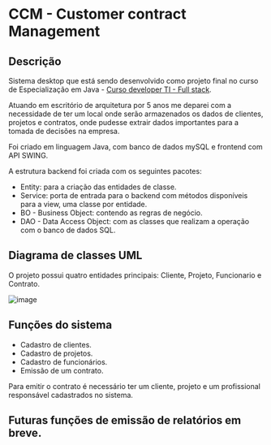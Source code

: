# CCM - Customer contract Management

## Descrição
Sistema desktop que está sendo desenvolvido como projeto final no curso de Especialização em Java - [Curso developer TI - Full stack](https://www.devtisul.com.br/).

Atuando em escritório de arquitetura por 5 anos me deparei com a necessidade de ter um local onde serão armazenados os dados de clientes, projetos e contratos, onde pudesse extrair dados importantes para a tomada de decisões na empresa.

Foi criado em linguagem Java, com banco de dados mySQL e frontend com API SWING.

A estrutura backend foi criada com os seguintes pacotes:
- Entity: para a criação das entidades de classe.
- Service: porta de entrada para o backend com métodos disponíveis para a view, uma classe por entidade.
- BO - Business Object: contendo as regras de negócio.
- DAO - Data Access Object: com as classes que realizam a operação com o banco de dados SQL.

## Diagrama de classes UML
O projeto possui quatro entidades principais: Cliente, Projeto, Funcionario e Contrato.

![image](https://user-images.githubusercontent.com/94297628/179095672-6dde3691-65fd-4fc9-a18e-ab6cdf76b72a.png)


## Funções do sistema
- Cadastro de clientes.
- Cadastro de projetos.
- Cadastro de funcionários.
- Emissão de um contrato.

Para emitir o contrato é necessário ter um cliente, projeto e um profissional responsável cadastrados no sistema.

## Futuras funções de emissão de relatórios em breve.
